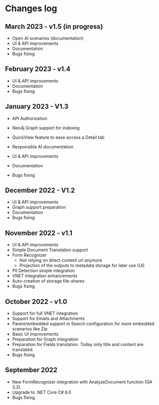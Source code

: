 # Changes log

## March 2023 - v1.5 (in progress)

- Open AI scenarios (documentation)
- UI & API improvements
- Documentation
- Bugs fixing

## February 2023 - v1.4

- UI & API improvements
- Documentation
- Bugs fixing

## January 2023 - V1.3

- API Authorization
- Neo4j Graph support for indexing
- QuickView feature to ease access a Detail tab
- Responsible AI documentation

- UI & API improvements
- Documentation
- Bugs fixing

## December 2022 - V1.2

- UI & API improvements
- Graph support preparation
- Documentation
- Bugs fixing

## November 2022 - v1.1

- UI & API improvements
- Simple Document Translation support
- Form Recognizer
    - Not relying on direct content url anymore
    - Projection of the outputs to metadata storage for later use (UI)
- PII Detection simple integration
- VNET integration enhancements
- Auto-creation of storage file-shares
- Bugs fixing

## October 2022 - v1.0

- Support for full VNET integration
- Support for Emails and Attachments
- Parent/embedded support in Search configuration for more embedded scenarios like Zip
- Basic UI improvements
- Preparation for Graph integration
- Preparation for Fields translation. Today only title and content are translated.
- Bugs fixing 

## September 2022 

- New FormRecognizer integration with AnalyzeDocument function (GA 3.2)
- Upgrade to .NET Core C# 6.0 
- Bugs fixing 
